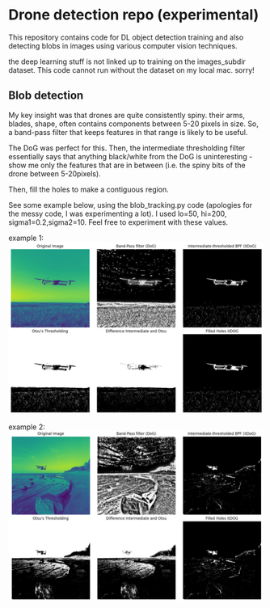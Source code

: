 # Drone detection repo (experimental)

This repository contains code for DL object detection training and also detecting blobs in images using various computer vision techniques.

the deep learning stuff is not linked up to training on the images_subdir dataset. This code cannot run without the dataset on my local mac. sorry!
## Blob detection

My key insight was that drones are quite consistently spiny. their arms, blades, shape, often contains components between 5-20 pixels in size. So, a band-pass filter that keeps features in that range is likely to be useful.

The DoG was perfect for this. Then, the intermediate thresholding filter essentially says that anything black/white from the DoG is uninteresting - show me only the features that are in between (i.e. the spiny bits of the drone between 5-20pixels).

Then, fill the holes to make a contiguous region.

See some example below, using the blob_tracking.py code (apologies for the messy code, I was experimenting a lot). I used lo=50, hi=200, sigma1=0.2,sigma2=10. Feel free to experiment with these values.

example 1:
![img.png](sample_imgs/img.png)

example 2:
![img_1.png](sample_imgs/img_1.png)
